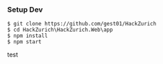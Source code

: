 ### Setup Dev

```shell
$ git clone https://github.com/gest01/HackZurich
$ cd HackZurich\HackZurich.Web\app
$ npm install
$ npm start
```

test
